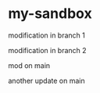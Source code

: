 # my-sandbox

modification in branch 1

modification in branch 2

mod on main

another update on main